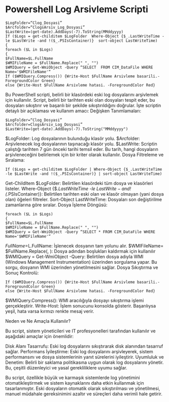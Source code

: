 # Powershell Log Arsivleme Scripti
```
$LogFolder=“Clog_Dosyasi” 
$Arcfolder=“ClogsArsiv_Log_Dosyasi” 
$LastWrite=(get-date).AddDays(-7).ToString(MMddyyyy) 
If ($Logs = get-childitem $LogFolder  Where-Object {$_.LastWriteTime -le $LastWrite -and !($_.PSIsContainer)}  sort-object LastWriteTime) 
{ 
foreach ($L in $Logs) 
{ 
$FullName=$L.FullName 
$WMIFileName = $FullName.Replace(" ", "")
$WMIQuery = Get-WmiObject -Query “SELECT  FROM CIM_DataFile WHERE Name='$WMIFileName'“ 
If ($WMIQuery.Compress()) {Write-Host $FullName Arsivleme basarili.-ForegroundColor Green} 
else {Write-Host $FullName Arsivleme hatasi. -ForegroundColor Red}
```
Bu PowerShell scripti, belirli bir klasördeki eski log dosyalarını arşivlemek için kullanılır. Script, belirli bir tarihten eski olan dosyaları tespit eder, bu dosyaları sıkıştırır ve başarılı bir şekilde sıkıştırıldığını doğrular. İşte scriptin detaylı bir açıklaması ve kullanım amacı:
Değişken Tanımlamaları:
```
$LogFolder=“Clog_Dosyasi” 
$Arcfolder=ClogsArsiv_Log_Dosyasi” 
$LastWrite=(get-date).AddDays(-7).ToString("MMddyyyy")
```
  $LogFolder: Log dosyalarının bulunduğu klasör yolu.
  $Arcfolder: Arşivlenecek log dosyalarının taşınacağı klasör yolu.
  $LastWrite: Scriptin çalıştığı tarihten 7 gün önceki tarihi temsil eder. Bu tarih, hangi dosyaların arşivleneceğini belirlemek için bir kriter olarak kullanılır.
Dosya Filtreleme ve Sıralama:
```
If ($Logs = get-childitem $LogFolder | Where-Object {$_.LastWriteTime -le $LastWrite -and !($_.PSIsContainer)} | sort-object LastWriteTime)
```
  Get-ChildItem $LogFolder: Belirtilen klasördeki tüm dosya ve klasörleri listeler.
  Where-Object {$_.LastWriteTime -le $LastWrite -and !($_.PSIsContainer)}: Belirtilen tarihten eski olan ve klasör olmayan (yani dosya olan) öğeleri filtreler.
  Sort-Object LastWriteTime: Dosyaları son değiştirilme zamanlarına göre sıralar.
Dosya İşleme Döngüsü:
```
foreach ($L in $Logs) 
{ 
$FullName=$L.FullName 
$WMIFileName = $FullName.Replace(" ", "") 
$WMIQuery = Get-WmiObject -Query “SELECT * FROM CIM_DataFile WHERE Name='$WMIFileName'“ 
```
  $FullName=$L.FullName: İşlenecek dosyanın tam yolunu alır.
  $WMIFileName= $FullName.Replace(, ): Dosya adından boşlukları kaldırmak için kullanılır
  $WMIQuery = Get-WmiObject -Query: Belirtilen dosya adıyla WMI (Windows Management Instrumentation) üzerinden sorgulama yapar. Bu sorgu, dosyanın WMI üzerinden yönetilmesini sağlar.
Dosya Sıkıştırma ve Sonuç Kontrolü:
```
If ($WMIQuery.Compress()) {Write-Host $FullName Arsivleme basarili.-ForegroundColor Green} 
else {Write-Host $FullName Arsivleme hatasi. -ForegroundColor Red}
```
  $WMIQuery.Compress(): WMI aracılığıyla dosyayı sıkıştırma işlemi gerçekleştirir.
  Write-Host: İşlem sonucunu konsolda gösterir. Başarılıysa yeşil, hata varsa kırmızı renkte mesaj verir.

Neden ve Ne Amaçla Kullanılır?

Bu script, sistem yöneticileri ve IT profesyonelleri tarafından kullanılır ve aşağıdaki amaçlar için önemlidir:

  Disk Alanı Tasarrufu: Eski log dosyalarını sıkıştırarak disk alanından tasarruf sağlar.
  Performans İyileştirme: Eski log dosyalarını arşivleyerek, sistem performansını ve dosya sistemlerinin yanıt sürelerini iyileştirir.
  Uyumluluk ve Denetim: Belirli bir saklama politikasına uygun olarak log dosyalarını yönetir. Bu, çeşitli düzenleyici ve yasal gerekliliklere uyumu sağlar.

Bu script, özellikle büyük ve karmaşık sistemlerde log yönetimini otomatikleştirmek ve sistem kaynaklarını daha etkin kullanmak için tasarlanmıştır. Eski dosyaların otomatik olarak sıkıştırılması ve yönetilmesi, manuel müdahale gereksinimini azaltır ve süreçleri daha verimli hale getirir.
